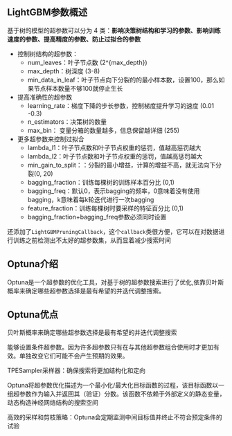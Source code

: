 ## LightGBM参数概述

基于树的模型的超参数可以分为 4 类：**影响决策树结构和学习的参数、影响训练速度的参数、提高精度的参数、防止过拟合的参数**

* 控制树结构的超参数：
  *  num_leaves：叶子节点数 (2^{max_depth})
  * max_depth：树深度 (3-8)
  * min_data_in_leaf：叶子节点向下分裂的的最小样本数，设置100，那么如果节点样本数量不够100就停止生长
* 提高准确性的超参数
  * learning_rate：梯度下降的步长参数，控制梯度提升学习的速度 (0.01 -0.3)
  * n_estimators：决策树的数量
  * max_bin： 变量分箱的数量越多，信息保留越详细 (255)
* 更多超参数来控制过拟合
  * lambda_l1：叶子节点数和叶子节点权重的惩罚，值越高惩罚越大
  * lambda_l2：叶子节点数和叶子节点权重的惩罚，值越高惩罚越大
  * min_gain_to_split：：分裂的最小增益，计算的增益不高，就无法向下分裂(0, 20)
  * bagging_fraction：训练每棵树的训练样本百分比 (0,1)
  * bagging_freq：默认0，表示bagging的频率，0意味着没有使用bagging，k意味着每k轮迭代进行一次bagging
  * feature_fraction：训练每棵树时要采样的特征百分比 (0,1)
  * bagging_fraction+bagging_freq参数必须同时设置 



还添加了`LightGBMPruningCallback`，这个`callback`类很方便，它可以在对数据进行训练之前检测出不太好的超参数集，从而显着减少搜索时间

## Optuna介绍

Optuna是一个超参数的优化工具，对基于树的超参数搜索进行了优化,依靠贝叶斯概率来确定哪些超参数选择是最有希望的并迭代调整搜索。

## Optuna优点

贝叶斯概率来确定哪些超参数选择是最有希望的并迭代调整搜索

能够设置条件超参数。因为许多超参数只有在与其他超参数组合使用时才更加有效。单独改变它们可能不会产生预期的效果。

TPESampler采样器：确保搜索将更加结构化和定向



Optuna将超参数优化描述为一个最小化/最大化目标函数的过程，该目标函数以一组超参数作为输入并返回其（验证）分数。该函数不依赖于外部定义的静态变量，动态构造神经网络结构的搜索空间

高效的采样和剪枝策略：Optuna会定期监测中间目标值并终止不符合预定条件的试验





